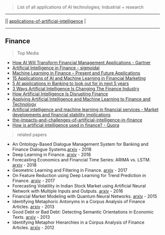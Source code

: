 > List of all applications of AI technologies; Industrial + research

--------------


|| [applications-of-artificial-intelligence](https://techspirited.com/applications-of-artificial-intelligence) |


---------------------



## Finance

> Top Media

- [How AI Will Transform Financial Management Applications - Gartner](https://www.gartner.com/smarterwithgartner/how-ai-will-transform-financial-management-applications/)
- [Artificial Intelligence in Finance - sigmoidal](https://sigmoidal.io/real-applications-of-ai-in-finance/)
- [Machine Learning in Finance – Present and Future Applications](https://www.techemergence.com/machine-learning-in-finance/)
- [15 Applications of AI and Machine Learning in Financial Marketing](https://thefinancialbrand.com/71350/ai-machine-learning-analytics-marketing-banking-trends/)
- [5 AI applications in Banking to look out for in next 5 years](https://www.analyticsvidhya.com/blog/2017/04/5-ai-applications-in-banking-to-look-out-for-in-next-5-years/)
- [3 Ways Artificial Intelligence Is Changing The Finance Industry](https://cointelegraph.com/news/3-ways-artificial-intelligence-is-changing-the-finance-industry)
- [How Artificial Intelligence Is Disrupting Finance](https://www.toptal.com/finance/market-research-analysts/artificial-intelligence-in-finance)
- [Applying Artificial Intelligence and Machine Learning to Finance and Technology](https://towardsdatascience.com/applying-artificial-intelligence-and-machine-learning-to-finance-and-technology-378cbd5e5c85https://towardsdatascience.com/applying-artificial-intelligence-and-machine-learning-to-finance-and-technology-378cbd5e5c85)
- [Artificial intelligence and machine learning in financial services - Market developments and financial stability implications](http://www.fsb.org/wp-content/uploads/P011117.pdf)
- [the-impacts-and-challenges-of-artificial-intelligence-in-finance](https://internationalbanker.com/finance/the-impacts-and-challenges-of-artificial-intelligence-in-finance/)
- [How is artificial intelligence used in finance? - Quora](https://www.quora.com/How-is-artificial-intelligence-used-in-finance)


> related papers

- An Ontology-Based Dialogue Management System for Banking and Finance Dialogue Systems.[arxiv](https://arxiv.org/abs/1804.04838v1) - 2018
- Deep Learning in Finance. [arxiv](https://arxiv.org/abs/1602.06561v3) - 2018
- Forecasting Economics and Financial Time Series: ARIMA vs. LSTM. [arxiv](https://arxiv.org/abs/1803.06386v1) - 2018
- Geometric Learning and Filtering in Finance. [arxiv](https://arxiv.org/abs/1710.05829v2) - 2017
- On Feature Reduction using Deep Learning for Trend Prediction in Finance. [arxiv](https://arxiv.org/abs/1704.03205v1) - 2017
- Forecasting Volatility in Indian Stock Market using Artificial Neural Network with Multiple Inputs and Outputs. [arxiv](https://arxiv.org/abs/1604.05008v1) - 2016
- Financial Market Modeling with Quantum Neural Networks. [arxiv](https://arxiv.org/abs/1508.06586v1) - 2015
- Identifying Metaphoric Antonyms in a Corpus Analysis of Finance Articles. [arxiv](https://arxiv.org/abs/1212.3139v2) - 2013
- Good Debt or Bad Debt: Detecting Semantic Orientations in Economic Texts. [arxiv](https://arxiv.org/abs/1307.5336v2) - 2013
- Identifying Metaphor Hierarchies in a Corpus Analysis of Finance Articles. [arxiv](https://arxiv.org/abs/1212.3138v1) - 2012

